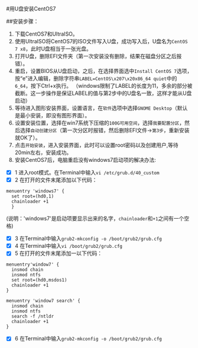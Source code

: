 #用U盘安装CentOS7

##安装步骤：
1. 下载CentOS7和UltraISO。
2. 使用UltraISO将CentOS7的ISO文件写入U盘，成功写入后，U盘名为`CentOS 7 x8`，此时U盘相当于一张光盘。
3. 打开U盘，删除EFI文件夹（第一次安装没有删除，结果在磁盘分区之后报错）。
4. 重启，设置BIOS从U盘启动，之后，在选择界面选中`Install CentOS 7`选项，
按“e”进入编辑，删除字符串`LABEL=CentOS\x207\x20x86_64 quiet`中的`6_64`，按下Ctrl+x执行。
（windows限制了LABEL的长度为11，多余的部分被截断。这一步操作是保证LABEL的值与第2步中的U盘名一致，这样才能从U盘启动）
5. 等待进入图形安装界面，设置语言，在`软件`选项中选择`GNOME Desktop`（默认是最小安装，即没有图形界面）。
6. 设置安装位置，选择在win7系统下压缩的`100G可用空间`，选择`我要配置分区`，然后选择`自动创建分区`（第一次分区时报错，然后删除EFI文件->`第3步`，重新安装就OK了）。
7. 点击`开始安装`，进入安装界面，此时可以设置root密码以及创建用户,等待20min左右，安装成功。
8. 安装CentOS7后，电脑重启没有windows7启动项的解决办法:

  - [x] 1 进入root模式。在Terminal中输入`vi /etc/grub.d/40_custom`
  - [x] 2 在打开的文件末尾添加以下代码：
  ```
  menuentry 'windows7' {
    set root=(hd0,1)
    chainloader +1
    }
  ```
  (说明：'windows7'是启动项要显示出来的名字，`chainloader`和`+1`之间有一个空格)
  - [x] 3 在Terminal中输入`grub2-mkconfig -o /boot/grub2/grub.cfg`
  - [x] 4 在Terminal中输入`vi /boot/grub2/grub.cfg`
  - [x] 5 在打开的文件末尾添加一以下代码：
  ```
  menuentry'window7' {
    insmod chain
    insmod ntfs
    set root=(hd0,msdos1)
    chainloader +1
  }
  
  menuentry 'window7 search' {
    insmod chain
    insmod ntfs
    search -f /ntldr
    chainloader +1
  }
  ```
  - [x] 6 在Terminal中输入`grub2-mkconfig -o /boot/grub2/grub.cfg`
  
